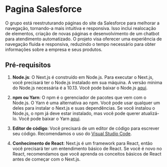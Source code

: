 # Pagina Salesforce

O grupo está reestruturando páginas do site da Salesforce para melhorar a navegação, tornando-a mais intuitiva e responsiva. Isso inclui realocação de elementos, criação de novas páginas e desenvolvimento de um chatbot para atendimento automatizado. O projeto visa oferecer uma experiência de navegação fluida e responsiva, reduzindo o tempo necessário para obter informações sobre a empresa e seus produtos.

## Pré-requisitos

1. **Node.js**: O Next.js é construído em Node.js. Para executar o Next.js, você precisará ter o Node.js instalado em sua máquina. A versão mínima do Node.js necessária é a 10.13. Você pode baixar o Node.js [aqui](https://nodejs.org/).

2. **npm ou Yarn**: O npm é o gerenciador de pacotes que vem com o Node.js. O Yarn é uma alternativa ao npm. Você pode usar qualquer um deles para instalar o Next.js e suas dependências. Se você instalou o Node.js, o npm já deve estar instalado, mas você pode querer atualizá-lo. Você pode baixar o Yarn [aqui](https://yarnpkg.com/).

3. **Editor de código**: Você precisará de um editor de código para escrever seu código. Recomendamos o uso do [Visual Studio Code](https://code.visualstudio.com/).

4. **Conhecimento de React**: Next.js é um framework para React, então você precisará ter um entendimento básico de React. Se você é novo no React, recomendamos que você aprenda os conceitos básicos de React antes de começar com o Next.js.
